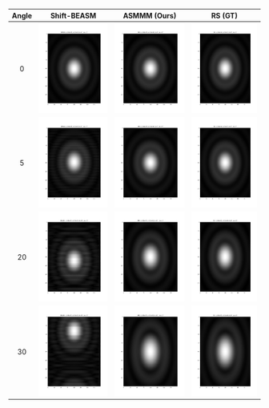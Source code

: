 Angle | Shift-BEASM | ASMMM (Ours) | RS (GT)
:-----:|:-------------:|:--------------:|:---------:
0 | <img src='BEASM100-0.png' width="180" height="180"/> | <img src="MM100-0.png" width="180" height="180"/> | <img src="RS100-0.png" width="180" height="180"/>
5 | <img src='BEASM100-5.png' width="180" height="180"/> | <img src="MM100-5.png" width="180" height="180"/> | <img src="RS100-5.png" width="180" height="180"/>
20 | <img src='BEASM100-20.png' width="180" height="180"/> | <img src="MM100-20.png" width="180" height="180"/> | <img src="RS100-20.png" width="180" height="180"/>
30 | <img src='BEASM100-30.png' width="180" height="180"/> | <img src="MM100-30.png" width="180" height="180"/> | <img src="RS100-30.png" width="180" height="180"/>
